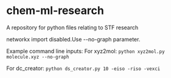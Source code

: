 # chem-ml-research
A repository for python files relating to STF research

networkx import disabled.Use --no-graph parameter.

Example command line inputs:
For xyz2mol:
`python xyz2mol.py molecule.xyz --no-graph`

For dc_creator:
`python ds_creator.py 10 -eiso -riso -vexci`
